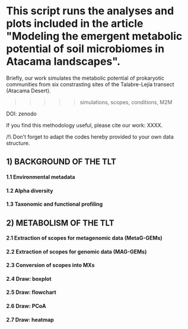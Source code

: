 # This script runs the analyses and plots included in the article "Modeling the emergent metabolic potential of soil microbiomes in Atacama landscapes".

Briefly, our work simulates the metabolic potential of prokaryotic communities from six constrasting sites of the Talabre-Lejía transect (Atacama Desert). 
>>>>> simulations, scopes, conditions, M2M

DOI: zenodo

If you find this methodology useful, please cite our work: XXXX.

/!\ Don't forget to adapt the codes hereby provided to your own data structure. 

## 1) BACKGROUND OF THE TLT
####    1.1 Environmental metadata
####    1.2 Alpha diversity
####    1.3 Taxonomic and functional profiling
## 2) METABOLISM OF THE TLT
####    2.1 Extraction of scopes for metagenomic data (MetaG-GEMs)
####    2.2 Extraction of scopes for genomic data (MAG-GEMs)
####    2.3 Conversion of scopes into MXs
####    2.4 Draw: boxplot
####    2.5 Draw: flowchart
####    2.6 Draw: PCoA
####    2.7 Draw: heatmap
